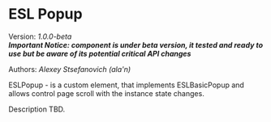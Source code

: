# ESL Popup

Version: *1.0.0-beta*  
***Important Notice: component is under beta version, it tested and ready to use but be aware of its potential critical API changes***

Authors: *Alexey Stsefanovich (ala'n)*

ESLPopup - is a custom element, that implements ESLBasicPopup and allows control page scroll with the instance state changes. 

Description TBD.
